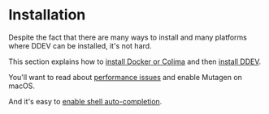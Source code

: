 # Installation

Despite the fact that there are many ways to install and many platforms where DDEV can be installed, it's not hard.

This section explains how to [install Docker or Colima](docker-installation.md) and then [install DDEV](ddev-installation.md).

You'll want to read about [performance issues](performance.md) and enable Mutagen on macOS.

And it's easy to [enable shell auto-completion](shell-completion.md).
